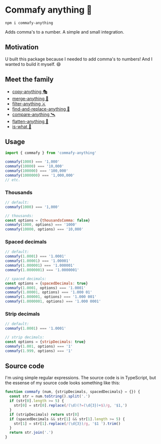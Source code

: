 # Commafy anything 🍡

```
npm i commafy-anything
```

Adds comma's to a number. A simple and small integration.

## Motivation

U built this package because I needed to add comma's to numbers! And I wanted to build it myself. 😄

## Meet the family

- [copy-anything 🎭](https://github.com/mesqueeb/copy-anything)
- [merge-anything 🥡](https://github.com/mesqueeb/merge-anything)
- [filter-anything ⚔️](https://github.com/mesqueeb/filter-anything)
- [find-and-replace-anything 🎣](https://github.com/mesqueeb/find-and-replace-anything)
- [compare-anything 🛰](https://github.com/mesqueeb/compare-anything)
- [flatten-anything 🏏](https://github.com/mesqueeb/flatten-anything)
- [is-what 🙉](https://github.com/mesqueeb/is-what)

## Usage

```js
import { commafy } from 'commafy-anything'

commafy(1000) === '1,000'
commafy(10000) === '10,000'
commafy(100000) === '100,000'
commafy(1000000) === '1,000,000'
// etc.
```

### Thousands

```js
// default:
commafy(1000) === '1,000'

// thousands:
const options = {thousandsComma: false}
commafy(1000, options) === '1000'
commafy(10000, options) === '10,000'
```

### Spaced decimals

```js
// default:
commafy(1.0001) === '1.0001'
commafy(1.00001) === '1.00001'
commafy(1.000001) === '1.000001'
commafy(1.0000001) === '1.0000001'

// spaced decimals:
const options = {spacedDecimals: true}
commafy(1.0001, options) === '1.0001'
commafy(1.00001, options) === '1.000 01'
commafy(1.000001, options) === '1.000 001'
commafy(1.0000001, options) === '1.000 0001'
```

### Strip decimals

```js
// default:
commafy(1.0001) === '1.0001'

// strip decimals:
const options = {stripDecimals: true}
commafy(1.001, options) === '1'
commafy(1.999, options) === '1'
```

## Source code

I'm using simple regular expressions. The source code is in TypeScript, but the essense of my source code looks something like this:

```js
function commafy (num, {stripDecimals, spacedDecimals} = {}) {
  const str = num.toString().split('.')
  if (str[0].length >= 5) {
    str[0] = str[0].replace(/(\d)(?=(\d{3})+$)/g, '$1,')
  }
  if (stripDecimals) return str[0]
  if (spacedDecimals && str[1] && str[1].length >= 5) {
    str[1] = str[1].replace(/(\d{3})/g, '$1 ').trim()
  }
  return str.join('.')
}
```
